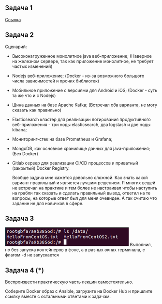 ## Задача 1
  [Ссылка](https://hub.docker.com/layers/247061326/gorinich666/netology-nginx/v1.0/images/sha256-5c289ce8f8ae07794800c7c01b10527b386630a6d59d2d20a44c547ebbd833b8?context=repo)

## Задача 2

Сценарий:

  - Высоконагруженное монолитное java веб-приложение; (Наверное на железном сервере, так как приложение монолитное, не требует частых изменений)
  - Nodejs веб-приложение; (Docker - из-за возможного большого числа зависимостей и прочих библиотек)
  - Мобильное приложение c версиями для Android и iOS; (Docker - суть та же что и с Nodejs)
  - Шина данных на базе Apache Kafka; (Встречал оба варианта, не могу сказать как правильно)
  - Elasticsearch кластер для реализации логирования продуктивного веб-приложения - три ноды elasticsearch, два logstash и две ноды kibana;
  - Мониторинг-стек на базе Prometheus и Grafana;
  - MongoDB, как основное хранилище данных для java-приложения; (Без Docker)
  - Gitlab сервер для реализации CI/CD процессов и приватный (закрытый) Docker Registry.
    
    Вообще задача мне кажется довольно сложной. Как знать какой вариант правильный и является лучшим решением. Я многих вещей не встречал на практике и тем более не настраивал
    чтобы наступить на грабли так сказать и сделать правильный вывод, ответил на те вопросы, на которые ответ был для меня очевиден. А так считаю что задание не для новичков в сфере.

## Задача 3

   ![screenshot](https://github.com/gorinich666/netology.devops/blob/main/5.3.3.png?raw=true)
   Выполнил, но без запуска контейнеров в фоне, а в разных окнах терминала, с флагом -d не запускается
   
## Задача 4 (*)

Воспроизвести практическую часть лекции самостоятельно.

Соберите Docker образ с Ansible, загрузите на Docker Hub и пришлите ссылку вместе с остальными ответами к задачам.
